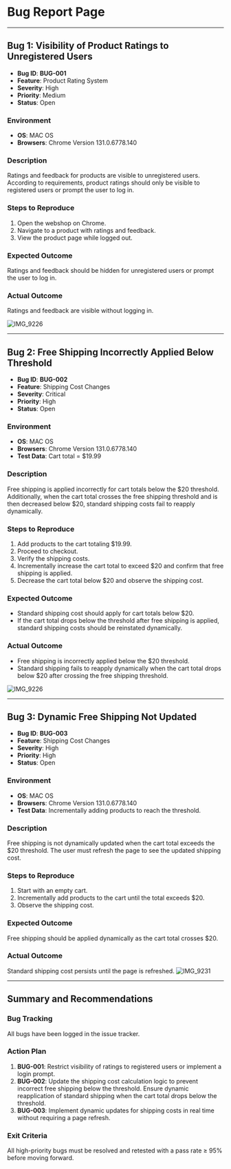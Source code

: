 # Bug Report Page

---

## Bug 1: Visibility of Product Ratings to Unregistered Users
- **Bug ID**: **BUG-001**
- **Feature**: Product Rating System
- **Severity**: High
- **Priority**: Medium
- **Status**: Open

### Environment
- **OS**: MAC OS
- **Browsers**: Chrome Version 131.0.6778.140

### Description
Ratings and feedback for products are visible to unregistered users. According to requirements, product ratings should only be visible to registered users or prompt the user to log in.

### Steps to Reproduce
1. Open the webshop on Chrome.
2. Navigate to a product with ratings and feedback.
3. View the product page while logged out.

### Expected Outcome
Ratings and feedback should be hidden for unregistered users or prompt the user to log in.

### Actual Outcome
Ratings and feedback are visible without logging in.

![IMG_9226](https://github.com/user-attachments/assets/8a1583f3-1c23-4801-bab0-4f5bdc96c058)

---

## Bug 2: Free Shipping Incorrectly Applied Below Threshold
- **Bug ID**: **BUG-002**
- **Feature**: Shipping Cost Changes
- **Severity**: Critical
- **Priority**: High
- **Status**: Open

### Environment
- **OS**: MAC OS
- **Browsers**: Chrome Version 131.0.6778.140
- **Test Data**: Cart total = $19.99

### Description
Free shipping is applied incorrectly for cart totals below the $20 threshold. Additionally, when the cart total crosses the free shipping threshold and is then decreased below $20, standard shipping costs fail to reapply dynamically.

### Steps to Reproduce
1. Add products to the cart totaling $19.99.
2. Proceed to checkout.
3. Verify the shipping costs.
4. Incrementally increase the cart total to exceed $20 and confirm that free shipping is applied.
5. Decrease the cart total below $20 and observe the shipping cost.

### Expected Outcome
- Standard shipping cost should apply for cart totals below $20.
- If the cart total drops below the threshold after free shipping is applied, standard shipping costs should be reinstated dynamically.

### Actual Outcome
- Free shipping is incorrectly applied below the $20 threshold.
- Standard shipping fails to reapply dynamically when the cart total drops below $20 after crossing the free shipping threshold.

![IMG_9226](https://github.com/user-attachments/assets/cb79f37e-5e88-4149-955c-1dcc4a34c533)

---

## Bug 3: Dynamic Free Shipping Not Updated
- **Bug ID**: **BUG-003**
- **Feature**: Shipping Cost Changes
- **Severity**: High
- **Priority**: High
- **Status**: Open

### Environment
- **OS**: MAC OS
- **Browsers**: Chrome Version 131.0.6778.140
- **Test Data**: Incrementally adding products to reach the threshold.

### Description
Free shipping is not dynamically updated when the cart total exceeds the $20 threshold. The user must refresh the page to see the updated shipping cost.

### Steps to Reproduce
1. Start with an empty cart.
2. Incrementally add products to the cart until the total exceeds $20.
3. Observe the shipping cost.

### Expected Outcome
Free shipping should be applied dynamically as the cart total crosses $20.

### Actual Outcome
Standard shipping cost persists until the page is refreshed.
![IMG_9231](https://github.com/user-attachments/assets/1cfd95b9-3252-4483-bfa3-9d3686fc8de8)

---

## Summary and Recommendations

### Bug Tracking
All bugs have been logged in the issue tracker.

### Action Plan
1. **BUG-001**: Restrict visibility of ratings to registered users or implement a login prompt.
2. **BUG-002**: Update the shipping cost calculation logic to prevent incorrect free shipping below the threshold. Ensure dynamic reapplication of standard shipping when the cart total drops below the threshold.
3. **BUG-003**: Implement dynamic updates for shipping costs in real time without requiring a page refresh.

### Exit Criteria
All high-priority bugs must be resolved and retested with a pass rate ≥ 95% before moving forward.
